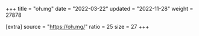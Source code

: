 +++
title = "oh.mg"
date = "2022-03-22"
updated = "2022-11-28"
weight = 27878

[extra]
source = "https://oh.mg/"
ratio = 25
size = 27
+++
